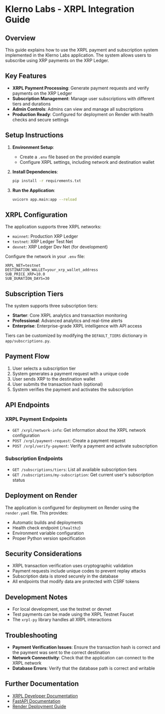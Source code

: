 # Klerno Labs - XRPL Integration Guide

## Overview

This guide explains how to use the XRPL payment and subscription system implemented in the Klerno Labs application. The system allows users to subscribe using XRP payments on the XRP Ledger.

## Key Features

- **XRPL Payment Processing**: Generate payment requests and verify payments on the XRP Ledger
- **Subscription Management**: Manage user subscriptions with different tiers and durations
- **Admin Controls**: Admins can view and manage all subscriptions
- **Production Ready**: Configured for deployment on Render with health checks and secure settings

## Setup Instructions

1. **Environment Setup**:
   - Create a `.env` file based on the provided example
   - Configure XRPL settings, including network and destination wallet

2. **Install Dependencies**:
   ```bash
   pip install -r requirements.txt
   ```

3. **Run the Application**:
   ```bash
   uvicorn app.main:app --reload
   ```

## XRPL Configuration

The application supports three XRPL networks:
- `mainnet`: Production XRP Ledger
- `testnet`: XRP Ledger Test Net
- `devnet`: XRP Ledger Dev Net (for development)

Configure the network in your `.env` file:
```
XRPL_NET=testnet
DESTINATION_WALLET=your_xrp_wallet_address
SUB_PRICE_XRP=10.0
SUB_DURATION_DAYS=30
```

## Subscription Tiers

The system supports three subscription tiers:
- **Starter**: Core XRPL analytics and transaction monitoring
- **Professional**: Advanced analytics and real-time alerts
- **Enterprise**: Enterprise-grade XRPL intelligence with API access

Tiers can be customized by modifying the `DEFAULT_TIERS` dictionary in `app/subscriptions.py`.

## Payment Flow

1. User selects a subscription tier
2. System generates a payment request with a unique code
3. User sends XRP to the destination wallet
4. User submits the transaction hash (optional)
5. System verifies the payment and activates the subscription

## API Endpoints

### XRPL Payment Endpoints

- `GET /xrpl/network-info`: Get information about the XRPL network configuration
- `POST /xrpl/payment-request`: Create a payment request
- `POST /xrpl/verify-payment`: Verify a payment and activate subscription

### Subscription Endpoints

- `GET /subscriptions/tiers`: List all available subscription tiers
- `GET /subscriptions/my-subscription`: Get current user's subscription status

## Deployment on Render

The application is configured for deployment on Render using the `render.yaml` file. This provides:

- Automatic builds and deployments
- Health check endpoint (`/healthz`)
- Environment variable configuration
- Proper Python version specification

## Security Considerations

- XRPL transaction verification uses cryptographic validation
- Payment requests include unique codes to prevent replay attacks
- Subscription data is stored securely in the database
- All endpoints that modify data are protected with CSRF tokens

## Development Notes

- For local development, use the testnet or devnet
- Test payments can be made using the XRPL Testnet Faucet
- The `xrpl-py` library handles all XRPL interactions

## Troubleshooting

- **Payment Verification Issues**: Ensure the transaction hash is correct and the payment was sent to the correct destination
- **Network Connectivity**: Check that the application can connect to the XRPL network
- **Database Errors**: Verify that the database path is correct and writable

## Further Documentation

- [XRPL Developer Documentation](https://xrpl.org/docs.html)
- [FastAPI Documentation](https://fastapi.tiangolo.com/)
- [Render Deployment Guide](https://render.com/docs/deploy-python)